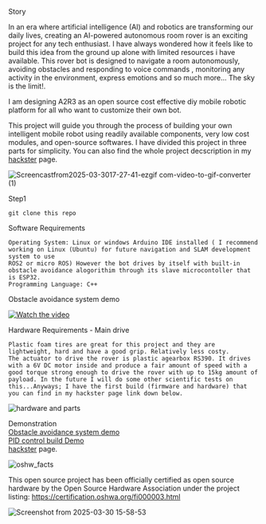 Story

In an era where artificial intelligence (AI) and robotics are transforming our daily lives, creating an AI-powered autonomous room rover is an exciting project for any tech enthusiast. I have always wondered how it feels like to build this idea from the ground up alone with limited resources i have available. This rover bot is designed to navigate a room autonomously, avoiding obstacles and responding to voice commands , monitoring any activity in the environment, express emotions and so much more... The sky is the limit!.

I am designing A2R3 as an open source cost effective diy mobile robotic platform for all who want to customize their own bot.

This project will guide you through the process of building your own intelligent mobile robot using readily available components, very low cost modules, and open-source softwares.
I have divided this project in three parts for simplicity. You can also find the whole project decscription in my <a href="https://www.hackster.io/mikroller/ai-autonomous-room-rover-robot-a2r3-part-2-48f5a5" target="_blank">hackster</a> page.


![Screencastfrom2025-03-3017-27-41-ezgif com-video-to-gif-converter (1)](https://github.com/user-attachments/assets/8a9e77fa-fe6e-483a-9e23-bbd36fbe75f4)

Step1

    git clone this repo

Software Requirements

    Operating System: Linux or windows Arduino IDE installed ( I recommend working on Linux (Ubuntu) for future navigation and SLAM development system to use 
    ROS2 or micro ROS) However the bot drives by itself with built-in obstacle avoidance alogorithim through its slave microcontoller that is ESP32. 
    Programming Language: C++
Obstacle avoidance system demo

[![Watch the video](https://img.youtube.com/vi/NbiJPMn4Qm0/hqdefault.jpg)](https://youtu.be/NbiJPMn4Qm0?si=QGYEltaEz_qwInCY&t=107)

Hardware Requirements - Main drive

    Plastic foam tires are great for this project and they are lightweight, hard and have a good grip. Relatively less costy.
    The actuator to drive the rover is plastic agearbox RS390. It drives with a 6V DC motor inside and produce a fair amount of speed with a good torque strong enough to drive the rover with up to 15kg amount of payload. In the future I will do some other scientific tests on this...Anyways; I have the first build (firmware and hardware) that you can find in my hackster page link down below.
    
![hardware and parts](https://github.com/user-attachments/assets/13497e88-f66b-438f-93a4-5240f2e5cabc)


Demonstration                                                                                                                                                        
    <a href="https://youtu.be/E3wDgulsSTU?si=qFQs4_kfr9r9EPV2" target="_blank">Obstacle avoidance system demo</a> <br/>
    <a href="https://www.youtube.com/watch?v=NbiJPMn4Qm0" target="_blank">PID control build Demo</a> <br/>
    <a href="https://www.hackster.io/mikroller/ai-autonomous-room-rover-robot-a2r3-part-2-48f5a5" target="_blank">hackster</a> page.

![oshw_facts](https://github.com/user-attachments/assets/8db5b921-7199-43b5-9edd-f96adf9e9eec)

This open source project has been officially certified as open source hardware by the Open Source Hardware Association
under the project listing: https://certification.oshwa.org/fi000003.html

![Screenshot from 2025-03-30 15-58-53](https://github.com/user-attachments/assets/599f7daa-bc83-4e1d-ba89-f66ca4a2cc97)
